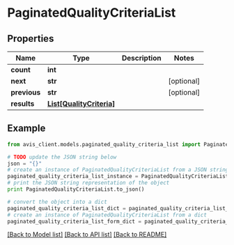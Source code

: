 # PaginatedQualityCriteriaList


## Properties

Name | Type | Description | Notes
------------ | ------------- | ------------- | -------------
**count** | **int** |  | 
**next** | **str** |  | [optional] 
**previous** | **str** |  | [optional] 
**results** | [**List[QualityCriteria]**](QualityCriteria.md) |  | 

## Example

```python
from avis_client.models.paginated_quality_criteria_list import PaginatedQualityCriteriaList

# TODO update the JSON string below
json = "{}"
# create an instance of PaginatedQualityCriteriaList from a JSON string
paginated_quality_criteria_list_instance = PaginatedQualityCriteriaList.from_json(json)
# print the JSON string representation of the object
print PaginatedQualityCriteriaList.to_json()

# convert the object into a dict
paginated_quality_criteria_list_dict = paginated_quality_criteria_list_instance.to_dict()
# create an instance of PaginatedQualityCriteriaList from a dict
paginated_quality_criteria_list_form_dict = paginated_quality_criteria_list.from_dict(paginated_quality_criteria_list_dict)
```
[[Back to Model list]](../README.md#documentation-for-models) [[Back to API list]](../README.md#documentation-for-api-endpoints) [[Back to README]](../README.md)


